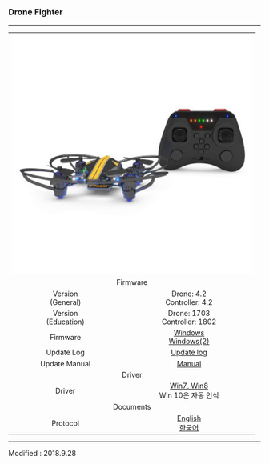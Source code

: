 ### Drone Fighter

---

<div align="center">
    <table>
        <tr>
            <td colspan="2">
                <div align="center">
                    <img src="/assets/images/products/drone_fighter_and_controller.jpg" alt="e_drone" height="480" width="480">
                </div>
            </td>
        </tr>
        <tr>
            <td colspan="2"><div align="center">Firmware</div></td>
        </tr>
        <tr>
            <td><div align="center">Version<br>(General)</div></td>
            <td><div align="center">Drone: 4.2<br>Controller: 4.2</div></td>
        </tr>
        <tr>
            <td><div align="center">Version<br>(Education)</div></td>
            <td><div align="center">Drone: 1703<br>Controller: 1802</div></td>
        </tr>
        <tr>
            <td><div align="center">Firmware</div></td>
            <td>
                <div align="center"><a href="https://drive.google.com/open?id=1Iu085RiTYxA8CBpZ80ZGDym7qCj0ETyy" target="_blank">Windows</a></div>
                <div align="center"><a href="https://s3.ap-northeast-2.amazonaws.com/byrobot/DroneFighter_20180504_release_4.zip" target="_blank">Windows(2)</a></div>
            </td>
        </tr>
        <tr>
            <td><div align="center">Update Log</div></td>
            <td><div align="center"><a href="/documents/kr/products/dronefighter2017/log/updates/firmware/">Update log</a></div></td>
        </tr>
        <tr>
            <td><div align="center">Update Manual</div></td>
            <td><div align="center"><a href="/documents/kr/products/dronefighter2017/manual/update/">Manual</a></div></td>
        </tr>
        <tr>
            <td colspan="2"><div align="center">Driver</div></td>
        </tr>
        <tr>
            <td><div align="center">Driver</div></td>
            <td>
                <div align="center"><a href="https://drive.google.com/open?id=19bmT3b8a3nEqCXzXk88lMeO7gHxyGZuY" target="_blank">Win7, Win8</a></div>
                <div align="center">Win 10은 자동 인식</div>
            </td>
        </tr>
        <tr>
            <td colspan="2"><div align="center">Documents</div></td>
        </tr>
        <tr>
            <td><div align="center">Protocol</div></td>
            <td>
                <div align="center"><a href="/documents/en/products/dronefighter2017/protocol/">English</a><br/><a href="/documents/kr/products/dronefighter2017/protocol/">한국어</a></div>
            </td>
        </tr>
    </table>
</div>

---

Modified : 2018.9.28